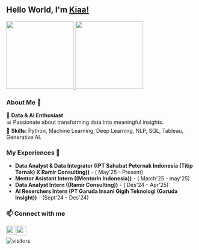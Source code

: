
<!--
**makiatulmsyr17/makiatulmsyr17** is a ✨ _special_ ✨ repository because its `README.md` (this file) appears on your GitHub profile.

Here are some ideas to get you started:

- 🔭 I’m currently working on ...
- 🌱 I’m currently learning ...
- 👯 I’m looking to collaborate on ...
- 🤔 I’m looking for help with ...
- 💬 Ask me about ...
- 📫 How to reach me: ...
- 😄 Pronouns: ...
- ⚡ Fun fact: ...
-->
## Hello World, I'm [Kiaa!](https://www.linkedin.com/in/makiatulmusyaropah/)  

<p align="left">
<a href="https://github.com/makiatulmsyr17">
  <img height="180em" src="https://github-readme-stats-eight-theta.vercel.app/api?username=makiatulmsyr17&show_icons=true&theme=algolia&include_all_commits=true&count_private=true"/>
  <img height="180em" src="https://github-readme-stats-eight-theta.vercel.app/api/top-langs/?username=makiatulmsyr17&layout=compact&theme=algolia"/>
</a>
</p>

### About Me 🚀  
🌱 **Data & AI Enthusiast**  
📊 Passionate about transforming data into meaningful insights.  
📌 **Skills:** Python, Machine Learning, Deep Learning, NLP, SQL, Tableau, Generative AI.  


### My Experiences 🙌  
- **Data Analyst & Data Integrator ((PT Sahabat Peternak Indonesia (Titip Ternak) X Ramir Consulting))** - ( May'25 - Present)
- **Mentor Asistant Intern ((Mentorin Indonesia))** - ( March'25 - may'25)  
- **Data Analyst Intern ((Ramir Consulting))** - ( Des'24 - Apr'25)  
- **AI Reserchers Intern (PT Garuda Insani Gigih Teknologi (Garuda Insight))** - (Sept'24 - Des'24)  

### 📫 Connect with me  
<a href="https://www.linkedin.com/in/makiatulmusyaropah/">
  <img align="left" width="24px" src="https://cdn.simpleicons.org/linkedin" />
</a>
<a href="mailto:makiatulmusyaropah@gmail.com">
  <img align="left" width="26px" src="https://cdn.simpleicons.org/gmail" />
</a>

<br />

![visitors](https://visitor-badge.laobi.icu/badge?page_id=makiatulmusyaropah.makiatulmusyaropah)








